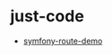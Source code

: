 # just-code

* [symfony-route-demo](https://github.com/heropoo/just-code/tree/master/symfony-route-demo)
